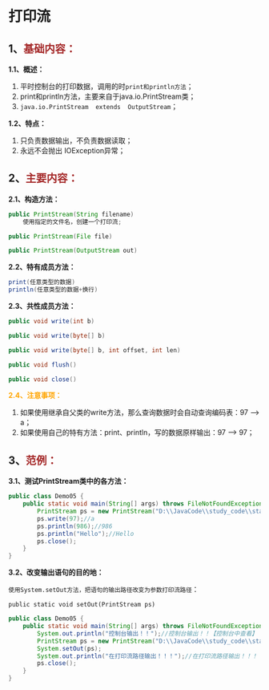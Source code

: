 # 打印流

## 1、<span style="color:brown">基础内容：</span>

**1.1、概述：**

1. 平时控制台的打印数据，调用的时`print和println方法`；
2. print和println方法，主要来自于java.io.PrintStream类；
3. `java.io.PrintStream  extends  OutputStream`；

**1.2、特点：**

1. 只负责数据输出，不负责数据读取；
2. 永远不会抛出 IOException异常；



## 2、<span style="color:brown">主要内容：</span>

**2.1、构造方法：**

```java
public PrintStream(String filename)
    使用指定的文件名，创建一个打印流;
```

```java
public PrintStream(File file)
```

```java
public PrintStream(OutputStream out)
```

**2.2、特有成员方法：**

```java
print(任意类型的数据)
println(任意类型的数据+换行)
```

**2.3、共性成员方法：**

```java
public void write(int b)
```

```java
public void write(byte[] b)
```

```java
public void write(byte[] b, int offset, int len)
```

```java
public void flush()
```

```java
public void close()
```

**<span style="color:orange">2.4、注意事项：</span>**

1. 如果使用继承自父类的write方法，那么查询数据时会自动查询编码表：97 --> a；
2. 如果使用自己的特有方法：print、println，写的数据原样输出：97 --> 97；

## 3、<span style="color:brown">范例：</span>

**3.1、测试PrintStream类中的各方法：**

```java
public class Demo05 {
    public static void main(String[] args) throws FileNotFoundException {
        PrintStream ps = new PrintStream("D:\\JavaCode\\study_code\\start_code\\Learning\\print.txt");
        ps.write(97);//a
        ps.println(986);//986
        ps.println("Hello");//Hello
        ps.close();
    }
}
```

**3.2、改变输出语句的目的地：**

`使用System.setOut方法，把语句的输出路径改变为参数打印流路径`：

`public static void setOut(PrintStream ps)`

```java
public class Demo05 {
    public static void main(String[] args) throws FileNotFoundException {
        System.out.println("控制台输出！！");//控制台输出！！【控制台中查看】
        PrintStream ps = new PrintStream("D:\\JavaCode\\study_code\\start_code\\Learning\\change.txt");
        System.setOut(ps);
        System.out.println("在打印流路径输出！！！");//在打印流路径输出！！！【此处在change.txt文档中查看】
        ps.close();
    }
}
```